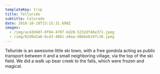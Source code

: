 ```yaml
---
templateKey: trip
title: Telluride
subtitle: Colorado
date: 2018-10-18T23:15:31.698Z
images:
  - /img/ac43d407-0f84-4707-bd20-5232df46e371.jpeg
  - /img/02d0a5a6-bc43-4861-a8aa-d8bbe6197c36.jpeg
---
```

Telluride is an awesome little ski town, with a free gondola acting as public transport between it and a small neighboring village, via the top of the ski field. We did a walk up bear creek to the falls, which were frozen and magical.
